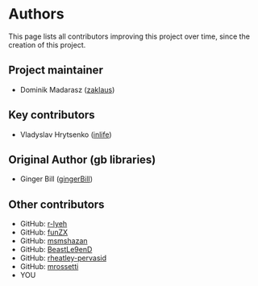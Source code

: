 # Authors

This page lists all contributors improving this project over time, since the creation of this project.

## Project maintainer

* Dominik Madarasz ([zaklaus](https://github.com/zaklaus))

## Key contributors

* Vladyslav Hrytsenko ([inlife](https://github.com/inlife))

## Original Author (gb libraries)

* Ginger Bill ([gingerBill](https://github.com/gingerBill))

## Other contributors

* GitHub: [r-lyeh](https://github.com/r-lyeh)
* GitHub: [funZX](https://github.com/funZX)
* GitHub: [msmshazan](https://github.com/msmshazan)
* GitHub: [BeastLe9enD](https://github.com/BeastLe9enD)
* GitHub: [rheatley-pervasid](https://github.com/rheatley-pervasid)
* GitHub: [mrossetti](https://github.com/mrossetti)
* YOU
